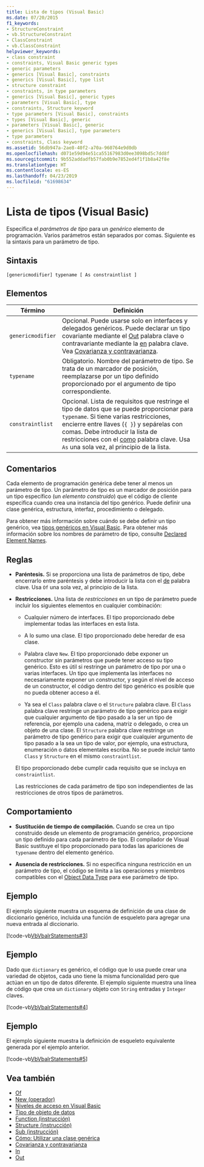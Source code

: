 ```yaml
---
title: Lista de tipos (Visual Basic)
ms.date: 07/20/2015
f1_keywords:
- StructureConstraint
- vb.StructureConstraint
- ClassConstraint
- vb.ClassConstraint
helpviewer_keywords:
- class constraint
- constraints, Visual Basic generic types
- generic parameters
- generics [Visual Basic], constraints
- generics [Visual Basic], type list
- structure constraint
- constraints, in type parameters
- generics [Visual Basic], generic types
- parameters [Visual Basic], type
- constraints, Structure keyword
- type parameters [Visual Basic], constraints
- types [Visual Basic], generic
- parameters [Visual Basic], generic
- generics [Visual Basic], type parameters
- type parameters
- constraints, Class keyword
ms.assetid: 56db947a-2ae8-40f2-a70a-960764e9d0db
ms.openlocfilehash: d071e59d94e51ca55167983d0ee3098bd5c7dd8f
ms.sourcegitcommit: 9b552addadfb57fab0b9e7852ed4f1f1b8a42f8e
ms.translationtype: HT
ms.contentlocale: es-ES
ms.lasthandoff: 04/23/2019
ms.locfileid: "61698634"
---
```

# <a name="type-list-visual-basic"></a>Lista de tipos (Visual Basic)

Especifica el *parámetros de tipo* para un *genérico* elemento de programación. Varios parámetros están separados por comas. Siguiente es la sintaxis para un parámetro de tipo.

## <a name="syntax"></a>Sintaxis

```
[genericmodifier] typename [ As constraintlist ]
```

## <a name="parts"></a>Elementos

|Término|Definición|
|---|---|
|`genericmodifier`|Opcional. Puede usarse solo en interfaces y delegados genéricos. Puede declarar un tipo covariante mediante el [Out](../../../visual-basic/language-reference/modifiers/out-generic-modifier.md) palabra clave o contravariante mediante la [en](../../../visual-basic/language-reference/modifiers/in-generic-modifier.md) palabra clave. Vea [Covarianza y contravarianza](../../programming-guide/concepts/covariance-contravariance/index.md).|
|`typename`|Obligatorio. Nombre del parámetro de tipo. Se trata de un marcador de posición, reemplazarse por un tipo definido proporcionado por el argumento de tipo correspondiente.|
|`constraintlist`|Opcional. Lista de requisitos que restringe el tipo de datos que se puede proporcionar para `typename`. Si tiene varias restricciones, encierre entre llaves (`{ }`) y sepárelas con comas. Debe introducir la lista de restricciones con el [como](../../../visual-basic/language-reference/statements/as-clause.md) palabra clave. Usa `As` una sola vez, al principio de la lista.|

## <a name="remarks"></a>Comentarios

Cada elemento de programación genérica debe tener al menos un parámetro de tipo. Un parámetro de tipo es un marcador de posición para un tipo específico (un *elemento construido*) que el código de cliente especifica cuando crea una instancia del tipo genérico. Puede definir una clase genérica, estructura, interfaz, procedimiento o delegado.

Para obtener más información sobre cuándo se debe definir un tipo genérico, vea [tipos genéricos en Visual Basic](../../../visual-basic/programming-guide/language-features/data-types/generic-types.md). Para obtener más información sobre los nombres de parámetro de tipo, consulte [Declared Element Names](../../../visual-basic/programming-guide/language-features/declared-elements/declared-element-names.md).

## <a name="rules"></a>Reglas

- **Paréntesis.** Si se proporciona una lista de parámetros de tipo, debe encerrarlo entre paréntesis y debe introducir la lista con el [de](../../../visual-basic/language-reference/statements/of-clause.md) palabra clave. Usa `Of` una sola vez, al principio de la lista.

- **Restricciones.** Una lista de *restricciones* en un tipo de parámetro puede incluir los siguientes elementos en cualquier combinación:

  - Cualquier número de interfaces. El tipo proporcionado debe implementar todas las interfaces en esta lista.

  - A lo sumo una clase. El tipo proporcionado debe heredar de esa clase.

  - Palabra clave `New`. El tipo proporcionado debe exponer un constructor sin parámetros que puede tener acceso su tipo genérico. Esto es útil si restringe un parámetro de tipo por una o varias interfaces. Un tipo que implementa las interfaces no necesariamente exponer un constructor, y según el nivel de acceso de un constructor, el código dentro del tipo genérico es posible que no pueda obtener acceso a él.

  - Ya sea el `Class` palabra clave o el `Structure` palabra clave. El `Class` palabra clave restringe un parámetro de tipo genérico para exigir que cualquier argumento de tipo pasado a la ser un tipo de referencia, por ejemplo una cadena, matriz o delegado, o crea un objeto de una clase. El `Structure` palabra clave restringe un parámetro de tipo genérico para exigir que cualquier argumento de tipo pasado a la sea un tipo de valor, por ejemplo, una estructura, enumeración o datos elementales escriba. No se puede incluir tanto `Class` y `Structure` en el mismo `constraintlist`.

  El tipo proporcionado debe cumplir cada requisito que se incluya en `constraintlist`.

  Las restricciones de cada parámetro de tipo son independientes de las restricciones de otros tipos de parámetros.

## <a name="behavior"></a>Comportamiento

- **Sustitución de tiempo de compilación.** Cuando se crea un tipo construido desde un elemento de programación genérico, proporcione un tipo definido para cada parámetro de tipo. El compilador de Visual Basic sustituye el tipo proporcionado para todas las apariciones de `typename` dentro del elemento genérico.

- **Ausencia de restricciones.** Si no especifica ninguna restricción en un parámetro de tipo, el código se limita a las operaciones y miembros compatibles con el [Object Data Type](../../../visual-basic/language-reference/data-types/object-data-type.md) para ese parámetro de tipo.

## <a name="example"></a>Ejemplo

El ejemplo siguiente muestra un esquema de definición de una clase de diccionario genérico, incluida una función de esqueleto para agregar una nueva entrada al diccionario.

[!code-vb[VbVbalrStatements#3](~/samples/snippets/visualbasic/VS_Snippets_VBCSharp/VbVbalrStatements/VB/Class1.vb#3)]

## <a name="example"></a>Ejemplo

Dado que `dictionary` es genérico, el código que lo usa puede crear una variedad de objetos, cada uno tiene la misma funcionalidad pero que actúan en un tipo de datos diferente. El ejemplo siguiente muestra una línea de código que crea un `dictionary` objeto con `String` entradas y `Integer` claves.

[!code-vb[VbVbalrStatements#4](~/samples/snippets/visualbasic/VS_Snippets_VBCSharp/VbVbalrStatements/VB/Class1.vb#4)]

## <a name="example"></a>Ejemplo

El ejemplo siguiente muestra la definición de esqueleto equivalente generada por el ejemplo anterior.

[!code-vb[VbVbalrStatements#5](~/samples/snippets/visualbasic/VS_Snippets_VBCSharp/VbVbalrStatements/VB/Class1.vb#5)]

## <a name="see-also"></a>Vea también

- [Of](../../../visual-basic/language-reference/statements/of-clause.md)
- [New (operador)](../../../visual-basic/language-reference/operators/new-operator.md)
- [Niveles de acceso en Visual Basic](../../../visual-basic/programming-guide/language-features/declared-elements/access-levels.md)
- [Tipo de objeto de datos](../../../visual-basic/language-reference/data-types/object-data-type.md)
- [Function (instrucción)](../../../visual-basic/language-reference/statements/function-statement.md)
- [Structure (instrucción)](../../../visual-basic/language-reference/statements/structure-statement.md)
- [Sub (instrucción)](../../../visual-basic/language-reference/statements/sub-statement.md)
- [Cómo: Utilizar una clase genérica](../../../visual-basic/programming-guide/language-features/data-types/how-to-use-a-generic-class.md)
- [Covarianza y contravarianza](../../programming-guide/concepts/covariance-contravariance/index.md)
- [In](../../../visual-basic/language-reference/modifiers/in-generic-modifier.md)
- [Out](../../../visual-basic/language-reference/modifiers/out-generic-modifier.md)
